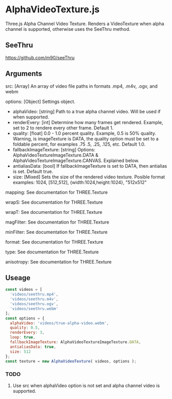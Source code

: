 # AlphaVideoTexture.js
Three.js Alpha Channel Video Texture. Renders a VideoTexture when alpha channel is supported, otherwise uses the SeeThru method.

## SeeThru
https://github.com/m90/seeThru

## Arguments
src: [Array] An array of video file paths in formats .mp4, .m4v, .ogv, and webm

options: [Object] Settings object.
  - alphaVideo: [string] Path to a true alpha channel video. Will be used if when supported.
  - renderEvery: [int] Determine how many frames get rendered. Example, set to 2 to rendere every other frame. Default 1.
  - quality: [float] 0.0 - 1.0 percent quality. Example, 0.5 is 50% quality. Warning, is imageTexture is DATA, the quality option must be set to a foldable percent, for examples .75 .5, .25, .125, etc. Default 1.0.
  - fallbackImageTexture: [string] Options: AlphaVideoTextureImageTexture.DATA & AlphaVideoTextureImageTexture.CANVAS. Explained below.
  - antialiasData: [bool] If fallbackImageTexture is set to DATA, then antialias is set. Default true.
  - size: [Mixed] Sets the size of the rendered video texture. Posible format examples: 1024, [512,512], {width:1024,height:1024}, "512x512"
  
mapping: See documentation for THREE.Texture

wrapS: See documentation for THREE.Texture

wrapT: See documentation for THREE.Texture

magFilter: See documentation for THREE.Texture

minFilter: See documentation for THREE.Texture

format: See documentation for THREE.Texture

type: See documentation for THREE.Texture

anisotropy: See documentation for THREE.Texture

## Useage
```javascript
const videos = [
  'videos/seethru.mp4',
  'videos/seethru.m4v',
  'videos/seethru.ogv',
  'videos/seethru.webm'
];
const options = {
  alphaVideo: 'videos/true-alpha-video.webm',
  quality: 0.5,
  renderEvery: 3,
  loop: true,
  fallbackImageTexture: AlphaVideoTextureImageTexture.DATA,
  antialiasData: true,
  size: 512
};
const texture = new AlphaVideoTexture( videos, options );
```

### TODO
1. Use src when alphaVideo option is not set and alpha channel video is supported.
